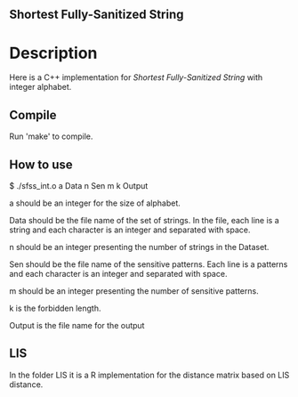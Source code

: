 ## Shortest Fully-Sanitized String ##

# Description #

Here is a C++ implementation for *Shortest Fully-Sanitized String* with integer alphabet.

## Compile ##

Run 'make' to compile.

## How to use ##

$ ./sfss_int.o a Data n Sen m k Output

a should be an integer for the size of alphabet.

Data should be the file name of the set of strings. In the file, each line is a string and each character is an integer and separated with space.

n should be an integer presenting the number of strings in the Dataset.

Sen should be the file name of the sensitive patterns. Each line is a patterns and each character is an integer and separated with space.

m should be an integer presenting the number of sensitive patterns.

k is the forbidden length.

Output is the file name for the output


## LIS ##
In the folder LIS it is a R implementation for the distance matrix based on LIS distance.
